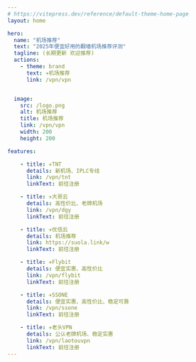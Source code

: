 ```yaml
---
# https://vitepress.dev/reference/default-theme-home-page
layout: home

hero:
  name: "机场推荐"
  text: "2025年便宜好用的翻墙机场推荐评测"
  tagline: (长期更新 欢迎推荐)
  actions:
    - theme: brand
      text: ✈️机场推荐
      link: /vpn/vpn


  image:
    src: /logo.png
    alt: 机场推荐
    title: 机场推荐
    link: /vpn/vpn
    width: 200
    height: 200

features:

    - title: ✈️TNT
      details: 新机场、IPLC专线
      link: /vpn/tnt
      linkText: 前往注册

    - title: ✈️大哥云
      details: 高性价比、老牌机场
      link: /vpn/dgy
      linkText: 前往注册

    - title: ✈️优信云
      details: 机场推荐
      link: https://suola.link/w
      linkText: 前往注册

    - title: ✈️Flybit
      details: 便宜实惠、高性价比
      link: /vpn/flybit
      linkText: 前往注册

    - title: ✈️SSONE
      details: 便宜实惠、高性价比、稳定可靠
      link: /vpn/ssone
      linkText: 前往注册

    - title: ✈️老头VPN
      details: 公认老牌机场、稳定实惠
      link: /vpn/laotouvpn
      linkText: 前往注册
---
```


<!-- <script setup>
import MFriends from './home/MFriends.vue'
</script>

<ClientOnly>
  <MFriends/>
</ClientOnly> -->
